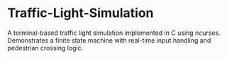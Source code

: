 # Traffic-Light-Simulation
A terminal-based traffic light simulation implemented in C using ncurses. Demonstrates a finite state machine with real-time input handling and pedestrian crossing logic.
